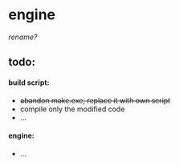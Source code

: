 # engine #
*rename?*

## todo: #

#### build script: #
* ~~abandon make.exe, replace it with own script~~
* compile only the modified code
* ...

#### engine: #
* ...


